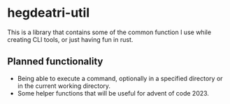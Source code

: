 # hegdeatri-util

This is a library that contains some of the common function I use while creating CLI tools, or just having fun in rust.

## Planned functionality

- Being able to execute a command, optionally in a specified directory or in the current working directory.
- Some helper functions that will be useful for advent of code 2023.
